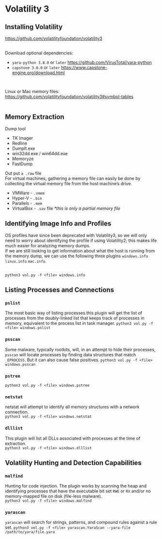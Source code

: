 # Volatility 3

## Installing Volatility
https://github.com/volatilityfoundation/volatility3  
<br>

Download optional dependencies: 
- `yara-python 3.8.0` or `later`     https://github.com/VirusTotal/yara-python
- `capstone 3.0.0` or `later`    https://www.capstone-engine.org/download.html
<br>

Linux or Mac memory files:  https://github.com/volatilityfoundation/volatility3#symbol-tables  
<br>

## Memory Extraction
Dump tool  
- TK Imager
- Redline
- DumpIt.exe
- win32dd.exe / win64dd.exe
- Memoryze
- FastDump  

Out put `a .raw` file  
For virtual machines, gathering a memory file can easily be done by collecting the virtual memory file from the host machine’s drive.  
- VMWare - `.vmem`
- Hyper-V - `.bin`
- Parallels - `.mem`
- VirtualBox - `.sav` file *\*this is only a partial memory file*  

## Identifying Image Info and Profiles
OS profiles have since been deprecated with Volatility3, so we will only need to worry about identifying the profile if using Volatility2; this makes life much easier for analyzing memory dumps.  
If we are still looking to get information about what the host is running from the memory dump, we can use the following three plugins `windows.info` `linux.info` `mac.info`.  
<br>

`python3 vol.py -f <file> windows.info`

## Listing Processes and Connections
### `pslist`
The most basic way of listing processes.this plugin will get the list of processes from the doubly-linked list that keeps track of processes in memory, equivalent to the process list in task manager.
`python3 vol.py -f <file> windows.pslist`

### `psscan`
Some malware, typically rootkits, will, in an attempt to hide their processes, `psscan`  will locate processes by finding data structures that match `_EPROCESS`. But it can also cause false positives.
`python3 vol.py -f <file> windows.psscan`  

###  `pstree`
`python3 vol.py -f <file> windows.pstree`

### `netstat`
netstat will attempt to identify all memory structures with a network connection.  
`python3 vol.py -f <file> windows.netstat`

### `dlllist`
This plugin will list all DLLs associated with processes at the time of extraction.  
`python3 vol.py -f <file> windows.dlllist`  

## Volatility Hunting and Detection Capabilities
### `malfind`
Hunting for code injection. The plugin works by scanning the heap and identifying processes that have the executable bit set `RWE` or `RX` and/or no memory-mapped file on disk (file-less malware).  
`python3 vol.py -f <file> windows.malfind`  

### `yarascan`
`yarascan` will search for strings, patterns, and compound rules against a rule set.
`python3 vol.py -f <file> yarascan.YaraScan --yara-file /path/to/yara/file.yara`
